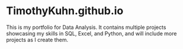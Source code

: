 # TimothyKuhn.github.io
This is my portfolio for Data Analysis. It contains multiple projects showcasing my skills in SQL, Excel, and Python, and will include more projects as I create them.
